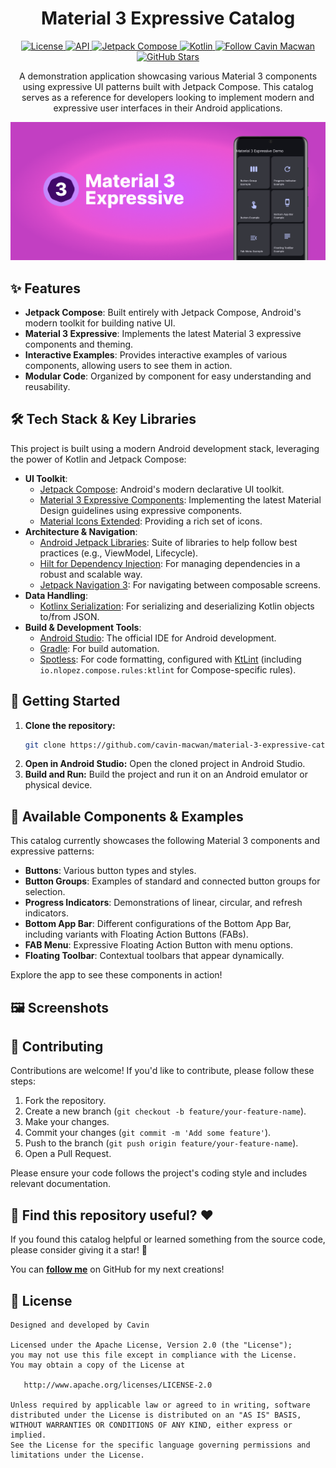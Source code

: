 <h1 align="center">Material 3 Expressive Catalog</h1>

<p align="center">
  <a href="https://opensource.org/licenses/Apache-2.0">
    <img alt="License" src="https://img.shields.io/badge/License-Apache%202.0-blue.svg"/>
  </a>
  <a href="https://android-arsenal.com/api?level=31">
    <img alt="API" src="https://img.shields.io/badge/API-31%2B-brightgreen.svg"/>
  </a>
  <a href="https://developer.android.com/jetpack/compose">
    <img alt="Jetpack Compose" src="https://img.shields.io/badge/Jetpack%20Compose-%2300C853.svg?logo=android&logoColor=white"/>
  </a>
  <a href="https://kotlinlang.org">
    <img alt="Kotlin" src="https://img.shields.io/badge/Kotlin-7F52FF?logo=kotlin&logoColor=white"/>
  </a>
  <a href="https://github.com/cavin-macwan">
    <img alt="Follow Cavin Macwan" src="https://img.shields.io/badge/GitHub-%40cavin--macwan-black?logo=github"/>
  </a>
  <a href="https://github.com/cavin-macwan/material-3-expressive-catalog/stargazers">
  <img alt="GitHub Stars" src="https://badgen.net/github/stars/cavin-macwan/material-3-expressive-catalog"/>
  </a>
</p>

<p align="center">  
A demonstration application showcasing various Material 3 components using expressive UI patterns
built with Jetpack Compose. This catalog serves as a reference for developers looking to implement
modern and expressive user interfaces in their Android applications.
</p>


<p align="center">
<img src="banner.png"/>
</p>

## ✨ Features

* **Jetpack Compose**: Built entirely with Jetpack Compose, Android's modern toolkit for building
  native UI.
* **Material 3 Expressive**: Implements the latest Material 3 expressive components and theming.
* **Interactive Examples**: Provides interactive examples of various components, allowing users to
  see them in action.
* **Modular Code**: Organized by component for easy understanding and reusability.

## 🛠️ Tech Stack & Key Libraries

This project is built using a modern Android development stack, leveraging the power of Kotlin and
Jetpack Compose:

* **UI Toolkit**:
    * [Jetpack Compose](https://developer.android.com/jetpack/compose): Android's modern declarative
      UI toolkit.
    * [Material 3 Expressive Components](https://m3.material.io/blog/building-with-m3-expressive):
      Implementing the latest Material Design guidelines using expressive components.
    * [Material Icons Extended](https://developer.android.com/reference/kotlin/androidx/compose/material/icons/Icons.Filled):
      Providing a rich set of icons.
* **Architecture & Navigation**:
    * [Android Jetpack Libraries](https://developer.android.com/jetpack): Suite of libraries to help
      follow best practices (e.g., ViewModel, Lifecycle).
    * [Hilt for Dependency Injection](https://dagger.dev/hilt/): For managing dependencies in a
      robust and scalable way.
    * [Jetpack Navigation 3](https://developer.android.com/guide/navigation/navigation-3): For
      navigating between composable screens.
* **Data Handling**:
    * [Kotlinx Serialization](https://github.com/Kotlin/kotlinx.serialization): For serializing and
      deserializing Kotlin objects to/from JSON.
* **Build & Development Tools**:
    * [Android Studio](https://developer.android.com/studio): The official IDE for Android
      development.
    * [Gradle](https://gradle.org/): For build automation.
    * [Spotless](https://github.com/diffplug/spotless): For code formatting, configured
      with [KtLint](https://ktlint.github.io/) (including `io.nlopez.compose.rules:ktlint` for
      Compose-specific rules).

## 🚀 Getting Started

1. **Clone the repository:**
   ```bash
   git clone https://github.com/cavin-macwan/material-3-expressive-catalog.git
   ```
2. **Open in Android Studio:**
   Open the cloned project in Android Studio.
3. **Build and Run:**
   Build the project and run it on an Android emulator or physical device.

## 🎨 Available Components & Examples

This catalog currently showcases the following Material 3 components and expressive patterns:

* **Buttons**: Various button types and styles.
* **Button Groups**: Examples of standard and connected button groups for selection.
* **Progress Indicators**: Demonstrations of linear, circular, and refresh indicators.
* **Bottom App Bar**: Different configurations of the Bottom App Bar, including variants with
  Floating Action Buttons (FABs).
* **FAB Menu**: Expressive Floating Action Button with menu options.
* **Floating Toolbar**: Contextual toolbars that appear dynamically.

Explore the app to see these components in action!

## 🖼️ Screenshots



## 🤝 Contributing

Contributions are welcome! If you'd like to contribute, please follow these steps:

1. Fork the repository.
2. Create a new branch (`git checkout -b feature/your-feature-name`).
3. Make your changes.
4. Commit your changes (`git commit -m 'Add some feature'`).
5. Push to the branch (`git push origin feature/your-feature-name`).
6. Open a Pull Request.

Please ensure your code follows the project's coding style and includes relevant documentation.

## 🌟 Find this repository useful? :heart:

If you found this catalog helpful or learned something from the source code, please consider giving
it a star! 🤩

You can __[follow me](https://github.com/cavin-macwan)__ on GitHub for my next creations!

## 📄 License

```
Designed and developed by Cavin

Licensed under the Apache License, Version 2.0 (the "License");
you may not use this file except in compliance with the License.
You may obtain a copy of the License at

   http://www.apache.org/licenses/LICENSE-2.0

Unless required by applicable law or agreed to in writing, software
distributed under the License is distributed on an "AS IS" BASIS,
WITHOUT WARRANTIES OR CONDITIONS OF ANY KIND, either express or implied.
See the License for the specific language governing permissions and
limitations under the License.
```
